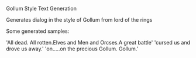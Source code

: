 Gollum Style Text Generation

Generates dialog in the style of Gollum from lord of the rings

Some generated samples:

'All dead. All rotten.Elves and Men and Orcses.A great battle'
'cursed us and drove us away.'
'on.....on the precious Gollum. Gollum.'

